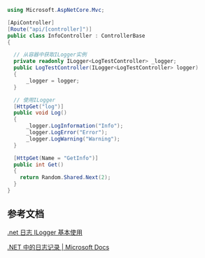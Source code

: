 ```csharp
using Microsoft.AspNetCore.Mvc;

[ApiController]
[Route("api/[controller]")]
public class InfoController : ControllerBase
{

  // 从容器中获取ILogger实例
  private readonly ILogger<LogTestController> _logger;
  public LogTestController(ILogger<LogTestController> logger)
  {
      _logger = logger;
  }

  // 使用ILogger
  [HttpGet("log")]
  public void Log()
  {
      _logger.LogInformation("Info");
      _logger.LogError("Error");
      _logger.LogWarning("Warning");
  }

  [HttpGet(Name = "GetInfo")]
  public int Get()
  {
    return Random.Shared.Next(2);
  }
}


```

## 参考文档

[.net 日志 ILogger 基本使用](https://blog.csdn.net/m0_47659279/article/details/119845995)

[.NET 中的日志记录 | Microsoft Docs](https://docs.microsoft.com/zh-cn/dotnet/core/extensions/logging)
